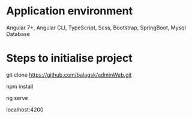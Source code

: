# Application environment

Angular 7+, Angular CLI, TypeScript, Scss, Bootstrap, SpringBoot, Mysql Database


# Steps to initialise project

git clone https://github.com/balagsk/adminWeb.git

npm install

ng serve 

localhost:4200
